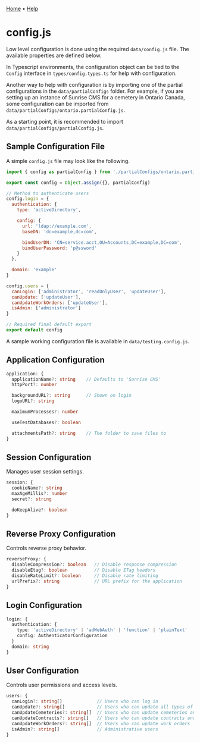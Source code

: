 [Home](https://cityssm.github.io/sunrise-cms/)
•
[Help](https://cityssm.github.io/sunrise-cms/docs/)

# config.js

Low level configuration is done using the required `data/config.js` file.
The available properties are defined below.

In Typescript environments, the configuration object can be tied to
the `Config` interface in `types/config.types.ts` for help with configuration.

Another way to help with configuration is by importing one of the partial
configurations in the `data/partialConfigs` folder. For example,
if you are setting up an instance of Sunrise CMS for a cemetery in
Ontario Canada, some configuration can be imported from
`data/partialConfigs/ontario.partialConfig.js`.

As a starting point, it is recommended to import `data/partialConfigs/partialConfig.js`.

## Sample Configuration File

A simple `config.js` file may look like the following.

```javascript
import { config as partialConfig } from './partialConfigs/ontario.partialConfig.js'

export const config = Object.assign({}, partialConfig)

// Method to authenticate users
config.login = {
  authentication: {
    type: 'activeDirectory',

    config: {
      url: 'ldap://example.com',
      baseDN: 'dc=example,dc=com',

      bindUserDN: 'CN=service.acct,OU=Accounts,DC=example,DC=com',
      bindUserPassword: 'p@ssword'
    }
  },

  domain: 'example'
}

config.users = {
  canLogin: ['administrator', 'readOnlyUser', 'updateUser'],
  canUpdate: ['updateUser'],
  canUpdateWorkOrders: ['updateUser'],
  isAdmin: ['administrator']
}

// Required final default export
export default config
```

A sample working configuration file is available in
`data/testing.config.js`.

## Application Configuration

```typescript
application: {
  applicationName?: string    // Defaults to 'Sunrise CMS'
  httpPort?: number

  backgroundURL?: string      // Shown on login
  logoURL?: string

  maximumProcesses?: number

  useTestDatabases?: boolean

  attachmentsPath?: string    // The folder to save files to
}
```

## Session Configuration

Manages user session settings.

```typescript
session: {
  cookieName?: string
  maxAgeMillis?: number
  secret?: string

  doKeepAlive?: boolean
}
```

## Reverse Proxy Configuration

Controls reverse proxy behavior.

```typescript
reverseProxy: {
  disableCompression?: boolean   // Disable response compression
  disableEtag?: boolean          // Disable ETag headers
  disableRateLimit?: boolean     // Disable rate limiting
  urlPrefix?: string             // URL prefix for the application
}
```

## Login Configuration

```typescript
login: {
  authentication: {
    type: 'activeDirectory' | 'adWebAuth' | 'function' | 'plainText'
    config: AuthenticatorConfiguration
  }
  domain: string
}
```

## User Configuration

Controls user permissions and access levels.

```typescript
users: {
  canLogin?: string[]             // Users who can log in
  canUpdate?: string[]            // Users who can update all types of records (cemeteries, contracts, and work orders)
  canUpdateCemeteries?: string[]  // Users who can update cemeteries and burial sites
  canUpdateContracts?: string[]   // Users who can update contracts and funeral homes
  canUpdateWorkOrders?: string[]  // Users who can update work orders
  isAdmin?: string[]              // Administrative users
}
```
